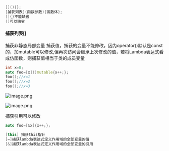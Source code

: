 
```c++
[](){};
[捕获列表](函数参数){函数体};
[]{}不能缺省
()可以缺省
```

#### 捕获列表[]
捕获非静态局部变量
捕获值，捕获的变量不能修改，因为operator()默认是const的，加mutable可以修改,但再次访问会继承上次修改的值，若将Lambda表达式看成仿函数，则捕获值相当于类的成员变量
```c++
int x=0;
auto foo=[x]()mutable{x++;};
foo();//x=1
foo();//x=2
foo();//x=3
```

![image.png](https://yaaame-1317851743.cos.ap-beijing.myqcloud.com/20240428212737.png)


![image.png](https://yaaame-1317851743.cos.ap-beijing.myqcloud.com/20240428212806.png)


捕获引用可以修改
```c++
auto foo=[&x]{x++;};
```

```c++
[this] 捕获this指针
[=]捕获lambda表达式定义作用域的全部变量的值
[&]捕获lambda表达式定义作用域的全部变量的引用

```


